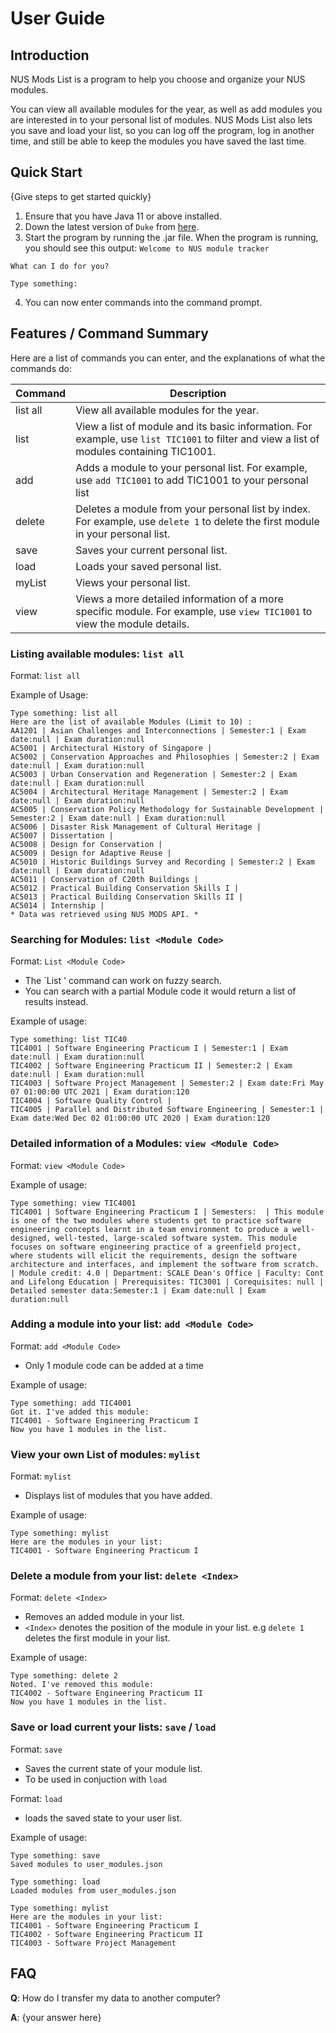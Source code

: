 # User Guide

## Introduction

NUS Mods List is a program to help you choose and organize your NUS modules.

You can view all available modules for the year, as well as add modules you are interested in to your personal list of modules. NUS Mods List also lets you save and load your list, so you can log off the program, log in another time, and still be able to keep the modules you have saved the last time.

## Quick Start

{Give steps to get started quickly}

1. Ensure that you have Java 11 or above installed.
2. Down the latest version of `Duke` from [here](https://github.com/nus-tic4001-AY2122S1/tp).
3. Start the program by running the .jar file. When the program is running, you should see this output:
`Welcome to NUS module tracker`

`What can I do for you?`

`Type something:` 

4. You can now enter commands into the command prompt. 

## Features / Command Summary

Here are a list of commands you can enter, and the explanations of what the commands do:

| Command           | Description                                                                                                                               |
|-------------------|-------------------------------------------------------------------------------------------------------------------------------------------|
| list all          | View all available modules for the year.                                                                                                  |
| list <ModuleCode> | View a list of module and its basic information. For example, use `list TIC1001` to filter and view a list of modules containing TIC1001. |
| add <ModuleCode>  | Adds a module to your personal list. For example, use `add TIC1001` to add TIC1001 to your personal list                                  |
| delete <Index>    | Deletes a module from your personal list by index. For example, use `delete 1` to delete the first module in your personal list.          |
| save              | Saves your current personal list.                                                                                                         |
| load              | Loads your saved personal list.                                                                                                           |
| myList            | Views your personal list.                                                                                                                 |
| view <ModuleCode> | Views a more detailed information of a more specific module. For example, use `view TIC1001` to view the module details.                  |

### Listing available modules: `list all`

Format: `list all`

Example of Usage: 
```console
Type something: list all
Here are the list of available Modules (Limit to 10) : 
AA1201 | Asian Challenges and Interconnections | Semester:1 | Exam date:null | Exam duration:null
AC5001 | Architectural History of Singapore | 
AC5002 | Conservation Approaches and Philosophies | Semester:2 | Exam date:null | Exam duration:null
AC5003 | Urban Conservation and Regeneration | Semester:2 | Exam date:null | Exam duration:null
AC5004 | Architectural Heritage Management | Semester:2 | Exam date:null | Exam duration:null
AC5005 | Conservation Policy Methodology for Sustainable Development | Semester:2 | Exam date:null | Exam duration:null
AC5006 | Disaster Risk Management of Cultural Heritage | 
AC5007 | Dissertation | 
AC5008 | Design for Conservation | 
AC5009 | Design for Adaptive Reuse | 
AC5010 | Historic Buildings Survey and Recording | Semester:2 | Exam date:null | Exam duration:null
AC5011 | Conservation of C20th Buildings | 
AC5012 | Practical Building Conservation Skills I | 
AC5013 | Practical Building Conservation Skills II | 
AC5014 | Internship | 
* Data was retrieved using NUS MODS API. *
```
### Searching for Modules: `list <Module Code>`

Format: `List <Module Code>`

* The `List <Module Code>' command can work on fuzzy search. 
* You can search with a partial Module code it would return a list of results instead.  

Example of usage: 
```console
Type something: list TIC40
TIC4001 | Software Engineering Practicum I | Semester:1 | Exam date:null | Exam duration:null
TIC4002 | Software Engineering Practicum II | Semester:2 | Exam date:null | Exam duration:null
TIC4003 | Software Project Management | Semester:2 | Exam date:Fri May 07 01:00:00 UTC 2021 | Exam duration:120
TIC4004 | Software Quality Control | 
TIC4005 | Parallel and Distributed Software Engineering | Semester:1 | Exam date:Wed Dec 02 01:00:00 UTC 2020 | Exam duration:120
```

### Detailed information of a Modules: `view <Module Code>`

Format: `view <Module Code>`

Example of usage:
```console
Type something: view TIC4001
TIC4001 | Software Engineering Practicum I | Semesters:  | This module is one of the two modules where students get to practice software engineering concepts learnt in a team environment to produce a well-designed, well-tested, large-scaled software system. This module focuses on software engineering practice of a greenfield project, where students will elicit the requirements, design the software architecture and interfaces, and implement the software from scratch. | Module credit: 4.0 | Department: SCALE Dean's Office | Faculty: Cont and Lifelong Education | Prerequisites: TIC3001 | Corequisites: null | Detailed semester data:Semester:1 | Exam date:null | Exam duration:null
```

### Adding a module into your list: `add <Module Code>`

Format: `add <Module Code>`

* Only 1 module code can be added at a time

Example of usage:
```console
Type something: add TIC4001
Got it. I've added this module:
TIC4001 - Software Engineering Practicum I
Now you have 1 modules in the list.
```

### View your own List of modules: `mylist`

Format: `mylist`

* Displays list of modules that you have added.

Example of usage:
```console
Type something: mylist
Here are the modules in your list: 
TIC4001 - Software Engineering Practicum I
```
### Delete a module from your list: `delete <Index>`

Format: ` delete <Index>  `

* Removes an added module in your list.
* `<Index>` denotes the position of the module in your list. e.g `delete 1` deletes the first module in your list.

Example of usage:
```console
Type something: delete 2
Noted. I've removed this module:
TIC4002 - Software Engineering Practicum II
Now you have 1 modules in the list.
```

### Save or load current your lists: `save` / `load`

Format: `save`

* Saves the current state of your module list.
* To be used in conjuction with `load`

Format: `load`

* loads the saved state to your user list.

Example of usage:
```console
Type something: save
Saved modules to user_modules.json

Type something: load
Loaded modules from user_modules.json

Type something: mylist
Here are the modules in your list: 
TIC4001 - Software Engineering Practicum I
TIC4002 - Software Engineering Practicum II
TIC4003 - Software Project Management
```

## FAQ

**Q**: How do I transfer my data to another computer?

**A**: {your answer here}
